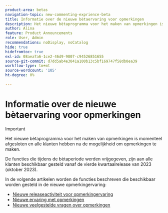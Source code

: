 ```yaml
---
product-area: betas
navigation-topic: new-commenting-exprience-beta
title: Informatie over de nieuwe bètaervaring voor opmerkingen
description: Het nieuwe bètaprogramma voor het maken van opmerkingen is momenteel gesloten. In de volgende artikelen worden de functies beschreven die beschikbaar worden gesteld in de nieuwe opmerkingervaring.
author: Alina
feature: Product Announcements
role: User, Admin
recommendations: noDisplay, noCatalog
hide: true
hidefromtoc: true
exl-id: 08aea7a6-1ce2-46d9-9807-c94526851655
source-git-commit: d7dd5ab4e3041a100b13c5bf169747f58db0ea39
workflow-type: tm+mt
source-wordcount: '105'
ht-degree: 0%

---
```


# Informatie over de nieuwe bètaervaring voor opmerkingen

>[!IMPORTANT]
>
>Het nieuwe bètaprogramma voor het maken van opmerkingen is momenteel afgesloten en alle klanten hebben nu de mogelijkheid om opmerkingen te maken.
>
>De functies die tijdens de bètaperiode werden vrijgegeven, zijn aan alle klanten beschikbaar gesteld vanaf de vierde kwartaalrelease van 2023 (oktober 2023).


In de volgende artikelen worden de functies beschreven die beschikbaar worden gesteld in de nieuwe opmerkingervaring:

* [Nieuwe releaseactiviteit voor opmerkingervaring](../new-commenting-experience-beta/new-commenting-beta-experience-release-activity.md)
* [Nieuwe ervaring met opmerkingen](../new-commenting-experience-beta/unified-commenting-experience.md)
* [Nieuwe veelgestelde vragen over opmerkingen](../new-commenting-experience-beta/new-commenting-faq.md)

